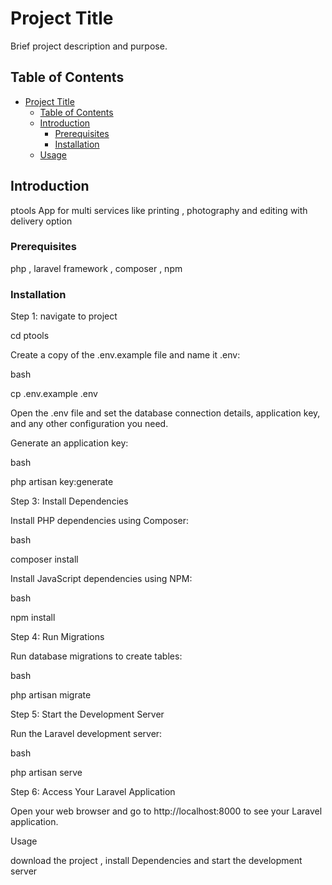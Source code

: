 # Project Title

Brief project description and purpose.

## Table of Contents

- [Project Title](#project-title)
  - [Table of Contents](#table-of-contents)
  - [Introduction](#introduction)
    - [Prerequisites](#prerequisites)
    - [Installation](#installation)
  - [Usage](#usage)

## Introduction

ptools App for multi services like printing , photography and editing with delivery option


### Prerequisites

php , laravel framework , composer , npm 


### Installation

Step 1: navigate to project

cd ptools

Create a copy of the .env.example file and name it .env:

bash

cp .env.example .env

Open the .env file and set the database connection details, application key, and any other configuration you need.

Generate an application key:

bash

php artisan key:generate

Step 3: Install Dependencies

Install PHP dependencies using Composer:

bash

composer install

Install JavaScript dependencies using NPM:

bash

npm install

Step 4: Run Migrations

Run database migrations to create tables:

bash

php artisan migrate

Step 5: Start the Development Server

Run the Laravel development server:

bash

php artisan serve


Step 6: Access Your Laravel Application

Open your web browser and go to http://localhost:8000 to see your Laravel application.

Usage

download the project , install Dependencies and start the development server




